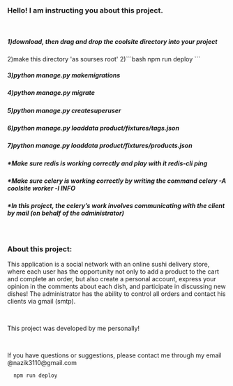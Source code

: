 <h3>Hello! I am instructing you about this project.</h3>
<br>
<h5>1)download, then drag and drop the coolsite directory into your project</h5>
<h5></h5>2)make this directory 'as sourses root'</h5>
2)```bash
  npm run deploy
```
<h5>3)python manage.py makemigrations</h5>
<h5>4)python manage.py migrate</h5>
<h5>5)python manage.py createsuperuser</h5>
<h5>6)python manage.py loaddata product/fixtures/tags.json</h5>
<h5>7)python manage.py loaddata product/fixtures/products.json</h5>
<h5>*Make sure redis is working correctly and play with it redis-cli ping</h5>
<h5>*Make sure celery is working correctly by writing the command celery -A coolsite worker -l INFO</h5>
<h5>*In this project, the celery’s work involves communicating with the client by mail (on behalf of the administrator)</h5>
<br>
<h3>About this project: </h3>
<p>This application is a social network with an online sushi delivery store,
          where each user has the opportunity not only to add a product to the cart and complete an order, but also
          create a personal account, express your opinion in the comments about each dish, and participate
          in discussing new dishes!
          The administrator has the ability to control all orders and contact his clients via gmail (smtp).</p>
<br>
<p>This project was developed by me personally! </p>
<br>
<p>If you have questions or suggestions, please contact me through my email @nazik3110@gmail.com</p>

```bash
  npm run deploy
```
